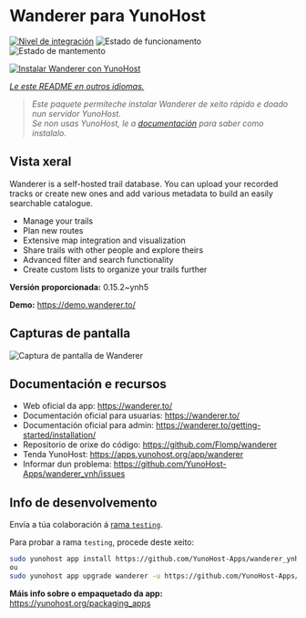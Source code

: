 <!--
NOTA: Este README foi creado automáticamente por <https://github.com/YunoHost/apps/tree/master/tools/readme_generator>
NON debe editarse manualmente.
-->

# Wanderer para YunoHost

[![Nivel de integración](https://apps.yunohost.org/badge/integration/wanderer)](https://ci-apps.yunohost.org/ci/apps/wanderer/)
![Estado de funcionamento](https://apps.yunohost.org/badge/state/wanderer)
![Estado de mantemento](https://apps.yunohost.org/badge/maintained/wanderer)

[![Instalar Wanderer con YunoHost](https://install-app.yunohost.org/install-with-yunohost.svg)](https://install-app.yunohost.org/?app=wanderer)

*[Le este README en outros idiomas.](./ALL_README.md)*

> *Este paquete permíteche instalar Wanderer de xeito rápido e doado nun servidor YunoHost.*  
> *Se non usas YunoHost, le a [documentación](https://yunohost.org/install) para saber como instalalo.*

## Vista xeral

Wanderer is a self-hosted trail database. You can upload your recorded tracks or create new ones and add various metadata to build an easily searchable catalogue.

- Manage your trails
- Plan new routes
- Extensive map integration and visualization
- Share trails with other people and explore theirs
- Advanced filter and search functionality
- Create custom lists to organize your trails further


**Versión proporcionada:** 0.15.2~ynh5

**Demo:** <https://demo.wanderer.to/>

## Capturas de pantalla

![Captura de pantalla de Wanderer](./doc/screenshots/wanderer.png)

## Documentación e recursos

- Web oficial da app: <https://wanderer.to/>
- Documentación oficial para usuarias: <https://wanderer.to/>
- Documentación oficial para admin: <https://wanderer.to/getting-started/installation/>
- Repositorio de orixe do código: <https://github.com/Flomp/wanderer>
- Tenda YunoHost: <https://apps.yunohost.org/app/wanderer>
- Informar dun problema: <https://github.com/YunoHost-Apps/wanderer_ynh/issues>

## Info de desenvolvemento

Envía a túa colaboración á [rama `testing`](https://github.com/YunoHost-Apps/wanderer_ynh/tree/testing).

Para probar a rama `testing`, procede deste xeito:

```bash
sudo yunohost app install https://github.com/YunoHost-Apps/wanderer_ynh/tree/testing --debug
ou
sudo yunohost app upgrade wanderer -u https://github.com/YunoHost-Apps/wanderer_ynh/tree/testing --debug
```

**Máis info sobre o empaquetado da app:** <https://yunohost.org/packaging_apps>
